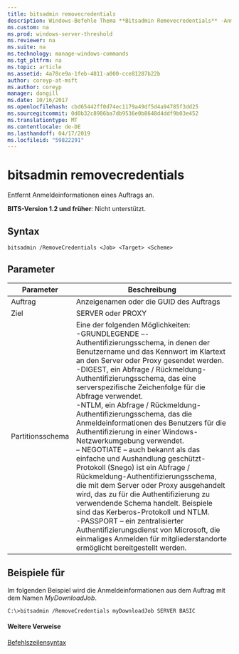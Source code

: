 ```yaml
---
title: bitsadmin removecredentials
description: Windows-Befehle Thema **Bitsadmin Removecredentials** -Anmeldeinformationen aus einem Auftrag entfernt.
ms.custom: na
ms.prod: windows-server-threshold
ms.reviewer: na
ms.suite: na
ms.technology: manage-windows-commands
ms.tgt_pltfrm: na
ms.topic: article
ms.assetid: 4a78ce9a-1feb-4811-a000-cce81287b22b
author: coreyp-at-msft
ms.author: coreyp
manager: dongill
ms.date: 10/16/2017
ms.openlocfilehash: cbd65442ff0d74ec1179a49df5d4a94785f3dd25
ms.sourcegitcommit: 0d0b32c8986ba7db9536e0b8648d4ddf9b03e452
ms.translationtype: MT
ms.contentlocale: de-DE
ms.lasthandoff: 04/17/2019
ms.locfileid: "59822291"
---
```

# <a name="bitsadmin-removecredentials"></a>bitsadmin removecredentials

Entfernt Anmeldeinformationen eines Auftrags an.

**BITS-Version 1.2 und früher**: Nicht unterstützt.

## <a name="syntax"></a>Syntax

```
bitsadmin /RemoveCredentials <Job> <Target> <Scheme>
```

## <a name="parameters"></a>Parameter

|Parameter|Beschreibung|
|---------|-----------|
|Auftrag|Anzeigenamen oder die GUID des Auftrags|
|Ziel|SERVER oder PROXY|
|Partitionsschema|Eine der folgenden Möglichkeiten:</br>-GRUNDLEGENDE –-Authentifizierungsschema, in denen der Benutzername und das Kennwort im Klartext an den Server oder Proxy gesendet werden.</br>-DIGEST, ein Abfrage / Rückmeldung-Authentifizierungsschema, das eine serverspezifische Zeichenfolge für die Abfrage verwendet.</br>-NTLM, ein Abfrage / Rückmeldung-Authentifizierungsschema, das die Anmeldeinformationen des Benutzers für die Authentifizierung in einer Windows-Netzwerkumgebung verwendet.</br>– NEGOTIATE – auch bekannt als das einfache und Aushandlung geschützt-Protokoll (Snego) ist ein Abfrage / Rückmeldung-Authentifizierungsschema, die mit dem Server oder Proxy ausgehandelt wird, das zu für die Authentifizierung zu verwendende Schema handelt. Beispiele sind das Kerberos-Protokoll und NTLM.</br>-PASSPORT – ein zentralisierter Authentifizierungsdienst von Microsoft, die einmaliges Anmelden für mitgliederstandorte ermöglicht bereitgestellt werden.|

## <a name="BKMK_examples"></a>Beispiele für

Im folgenden Beispiel wird die Anmeldeinformationen aus dem Auftrag mit dem Namen *MyDownloadJob*.
```
C:\>bitsadmin /RemoveCredentials myDownloadJob SERVER BASIC
```

#### <a name="additional-references"></a>Weitere Verweise

[Befehlszeilensyntax](command-line-syntax-key.md)